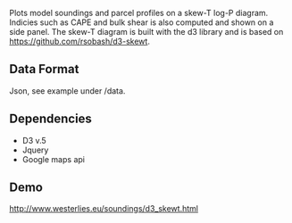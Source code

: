 Plots model soundings and parcel profiles on a skew-T log-P diagram. Indicies such as CAPE and bulk shear is also computed and shown on a side panel. The skew-T diagram is built with the d3 library and is based on https://github.com/rsobash/d3-skewt. 

## Data Format
Json, see example under /data. 

## Dependencies
- D3 v.5  
- Jquery  
- Google maps api  

## Demo
http://www.westerlies.eu/soundings/d3_skewt.html

